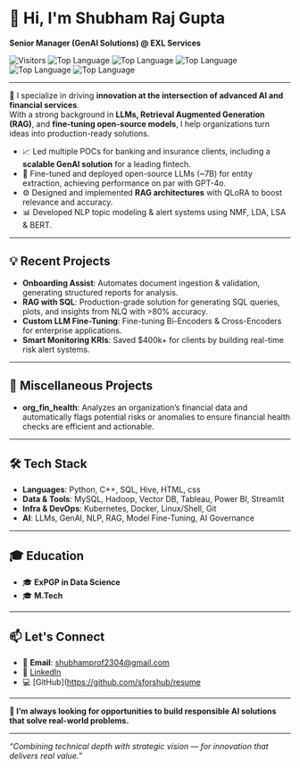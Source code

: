 # 👋 Hi, I'm Shubham Raj Gupta

**Senior Manager (GenAI Solutions) @ EXL Services**

![Visitors](https://komarev.com/ghpvc/?username=<your-username>&label=Profile%20Views&color=0e75b6&style=flat)
![Top Language](https://img.shields.io/badge/Language-Python-blue?logo=python)
![Top Language](https://img.shields.io/badge/Language-HTML-orange?logo=html5)
![Top Language](https://img.shields.io/badge/Language-CSS-blueviolet?logo=css3)
![Top Language](https://img.shields.io/badge/Language-TensorFlow-ff6f00?logo=tensorflow)
![Top Language](https://img.shields.io/badge/Language-SQL-green?logo=sqlite)

---

🚀 I specialize in driving **innovation at the intersection of advanced AI and financial services**.  
With a strong background in **LLMs, Retrieval Augmented Generation (RAG)**, and **fine-tuning open-source models**, I help organizations turn ideas into production-ready solutions.

- 📈 Led multiple POCs for banking and insurance clients, including a **scalable GenAI solution** for a leading fintech.
- 🤖 Fine-tuned and deployed open-source LLMs (~7B) for entity extraction, achieving performance on par with GPT-4o.
- ⚙️ Designed and implemented **RAG architectures** with QLoRA to boost relevance and accuracy.
- 📊 Developed NLP topic modeling & alert systems using NMF, LDA, LSA & BERT.

---

## 💡 Recent Projects

- **Onboarding Assist**: Automates document ingestion & validation, generating structured reports for analysis.
- **RAG with SQL**: Production-grade solution for generating SQL queries, plots, and insights from NLQ with >80% accuracy.
- **Custom LLM Fine-Tuning**: Fine-tuning Bi-Encoders & Cross-Encoders for enterprise applications.
- **Smart Monitoring KRIs**: Saved $400k+ for clients by building real-time risk alert systems.

---

## 🧩 Miscellaneous Projects

- **org_fin_health**: Analyzes an organization’s financial data and automatically flags potential risks or anomalies to ensure financial health checks are efficient and actionable.

---

## 🛠️ Tech Stack

- **Languages**: Python, C++, SQL, Hive, HTML, css
- **Data & Tools**: MySQL, Hadoop, Vector DB, Tableau, Power BI, Streamlit
- **Infra & DevOps**: Kubernetes, Docker, Linux/Shell, Git
- **AI**: LLMs, GenAI, NLP, RAG, Model Fine-Tuning, AI Governance

---

## 🎓 Education

- 🎓 **ExPGP in Data Science**
- 🎓 **M.Tech**

---

## 📫 Let's Connect

- 📧 **Email**: shubhamprof2304@gmail.com
- 💼 [LinkedIn](https://www.linkedin.com/in/shubhamgupta2304)
- 💻 [GitHub](https://github.com/sforshub/resume

---

**🌟 I’m always looking for opportunities to build responsible AI solutions that solve real-world problems.**

---

*“Combining technical depth with strategic vision — for innovation that delivers real value.”*

